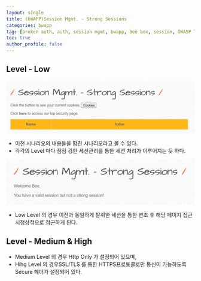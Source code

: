 ```yaml
---
layout: single
title: (bWAPP)Session Mgmt. - Strong Sessions
categories: bwapp
tag: [broken auth, auth, session mgmt, bwapp, bee box, session, OWASP TOP 10, OWASP]
toc: true
author_profile: false
---
```


## Level - Low

![그림 1-1](/assets/image/bwapp/Broken-Auth/Strong%20Sessions-archive/image.png)
- 이전 시나리오의 내용들을 합친 시나리오라고 볼 수 있다.
- 각각의 Level 마다 점점 강한 세션관리를 통한 세션 처리가 이루어지는 듯 하다.

![그림 1-2](/assets/image/bwapp/Broken-Auth/Strong%20Sessions-archive/image-1.png)
- Low Level 의 경우 이전과 동일하게 탈취한 세션을 통한 변조 후 해당 페이지 접근시정상적으로 접근하게 된다.

## Level - Medium & High

- Medium Level 의 경우 Http Only 가 설정되어 있으며,
- Hihg Level 의 경우SSL/TLS 를 통한 HTTPS프로토콜로만 통신이 가능하도록 Secure 헤더가 설정되어 있다.